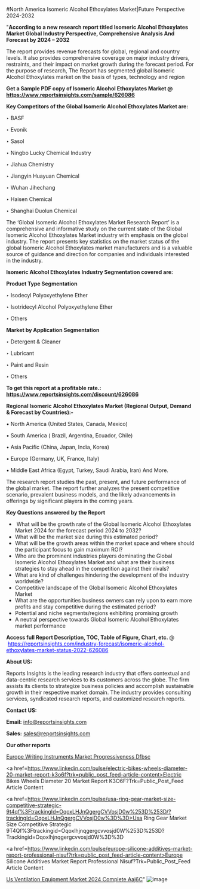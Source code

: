 #North America Isomeric Alcohol Ethoxylates Market|Future Perspective 2024-2032

"<strong>According to a new research report titled Isomeric Alcohol Ethoxylates Market Global Industry Perspective, Comprehensive Analysis And Forecast by 2024 – 2032</strong>

The report provides revenue forecasts for global, regional and country levels. It also provides comprehensive coverage on major industry drivers, restraints, and their impact on market growth during the forecast period. For the purpose of research, The Report has segmented global Isomeric Alcohol Ethoxylates market on the basis of types, technology and region

<strong>Get a Sample PDF copy of Isomeric Alcohol Ethoxylates Market </strong><strong>@<a href=https://www.reportsinsights.com/sample/626086 style=color:#0000ff;> https://www.reportsinsights.com/sample/626086</a></strong></font>

<strong>Key Competitors of the Global Isomeric Alcohol Ethoxylates Market are:</strong>

‣ BASF

‣ Evonik

‣ Sasol

‣ Ningbo Lucky Chemical Industry

‣ Jiahua Chemistry

‣ Jiangyin Huayuan Chemical

‣ Wuhan Jihechang

‣ Haisen Chemical

‣ Shanghai Duolun Chemical

The ‘Global Isomeric Alcohol Ethoxylates Market Research Report’ is a comprehensive and informative study on the current state of the Global Isomeric Alcohol Ethoxylates Market industry with emphasis on the global industry. The report presents key statistics on the market status of the global Isomeric Alcohol Ethoxylates market manufacturers and is a valuable source of guidance and direction for companies and individuals interested in the industry.

<strong>Isomeric Alcohol Ethoxylates Industry Segmentation covered are:</strong>

<strong>Product Type Segmentation</strong>

‣    Isodecyl Polyoxyethylene Ether

‣ Isotridecyl Alcohol Polyoxyethylene Ether

‣ Others

<strong>Market by Application Segmentation</strong>

‣   Detergent & Cleaner

‣ Lubricant

‣ Paint and Resin

‣ Others

<strong>To get this report at a profitable rate.: <a href=https://www.reportsinsights.com/discount/626086 style=color:#0000ff;>https://www.reportsinsights.com/discount/626086</a></strong></font>

<strong>Regional Isomeric Alcohol Ethoxylates Market (Regional Output, Demand &amp; Forecast by Countries):-</strong>

• North America (United States, Canada, Mexico)

• South America ( Brazil, Argentina, Ecuador, Chile)

• Asia Pacific (China, Japan, India, Korea)

• Europe (Germany, UK, France, Italy)

• Middle East Africa (Egypt, Turkey, Saudi Arabia, Iran) And More.

The research report studies the past, present, and future performance of the global market. The report further analyzes the present competitive scenario, prevalent business models, and the likely advancements in offerings by significant players in the coming years.

<strong>Key Questions answered by the Report</strong>
<ul>
  <li> What will be the growth rate of the Global Isomeric Alcohol Ethoxylates Market 2024 for the forecast period 2024 to 2032?</li>
  <li>What will be the market size during this estimated period?</li>
  <li>What will be the growth areas within the market space and where should the participant focus to gain maximum ROI?</li>
  <li>Who are the prominent industries players dominating the Global Isomeric Alcohol Ethoxylates Market and what are their business strategies to stay ahead in the competition against their rivals?</li>
  <li>What are kind of challenges hindering the development of the industry worldwide?</li>
  <li>Competitive landscape of the Global Isomeric Alcohol Ethoxylates Market</li>
  <li>What are the opportunities business owners can rely upon to earn more profits and stay competitive during the estimated period?</li>
  <li>Potential and niche segments/regions exhibiting promising growth</li>
  <li>A neutral perspective towards Global Isomeric Alcohol Ethoxylates market performance</li>
</ul>
<strong>Access full Report Description, TOC, Table of Figure, Chart, etc. </strong>@  <a href=https://reportsinsights.com/industry-forecast/isomeric-alcohol-ethoxylates-market-status-2022-626086 style=color:#0000ff;>https://reportsinsights.com/industry-forecast/isomeric-alcohol-ethoxylates-market-status-2022-626086</a></font>

<strong><strong>About US</strong>:</strong>

Reports Insights is the leading research industry that offers contextual and data-centric research services to its customers across the globe. The firm assists its clients to strategize business policies and accomplish sustainable growth in their respective market domain. The industry provides consulting services, syndicated research reports, and customized research reports.

<strong>Contact US:</strong>

<p class=""""><b>Email:</b> <a href=mailto:info@reportsinsights.com>info@reportsinsights.com</a></p>
<p class=""""><b>Sales:</b> <a href=mailto:sales@reportsinsights.com>sales@reportsinsights.com</a></p>

<strong>Our other reports</strong>

<a href=https://www.linkedin.com/pulse/europe-writing-instruments-market-progressiveness-dfbsc/>Europe Writing Instruments Market Progressiveness Dfbsc</a>

<a href=https://www.linkedin.com/pulse/electric-bikes-wheels-diameter-20-market-report-k3o6f?trk=public_post_feed-article-content>Electric Bikes Wheels Diameter 20 Market Report K3O6F?Trk=Public_Post_Feed Article Content</a>

<a href=https://www.linkedin.com/pulse/usa-ring-gear-market-size-competitive-strategic-9t4qf%3FtrackingId=OqoxLHJnQgergCVVosjD0w%253D%253D/?trackingId=OqoxLHJnQgergCVVosjD0w%3D%3D>Usa Ring Gear Market Size Competitive Strategic 9T4Qf%3Ftrackingid=Oqoxlhjnqgergcvvosjd0W%253D%253D?Trackingid=Oqoxlhjnqgergcvvosjd0W%3D%3D</a>

<a href=https://www.linkedin.com/pulse/europe-silicone-additives-market-report-professional-nisuf?trk=public_post_feed-article-content>Europe Silicone Additives Market Report Professional Nisuf?Trk=Public_Post_Feed Article Content</a>

<a href=https://www.linkedin.com/pulse/us-ventilation-equipment-market-2024-complete-aaj6c/>Us Ventilation Equipment Market 2024 Complete Aaj6C</a>"
![image](https://github.com/aakesh123242/RIMarket/assets/158431203/40dd26ba-81b9-47a8-9ce7-2c23abad8a2b)
